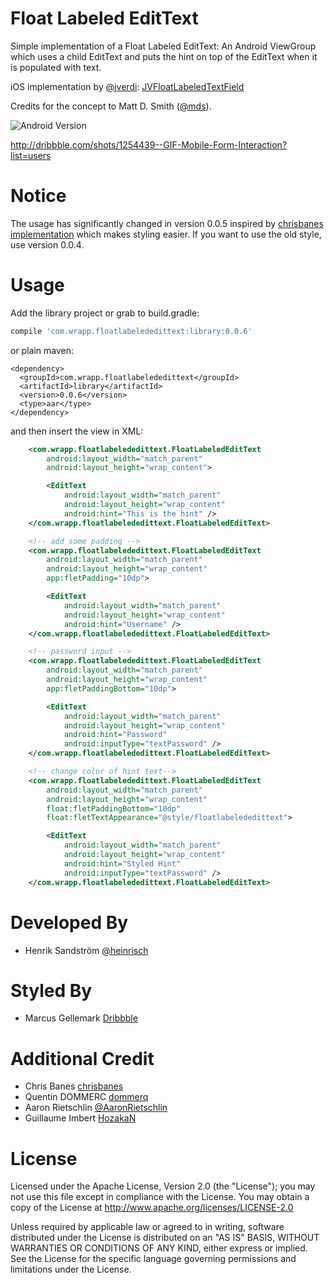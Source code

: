 Float Labeled EditText
==============

Simple implementation of a Float Labeled EditText: An Android ViewGroup which uses a child EditText and puts the hint on top of the EditText when it is populated with text.

iOS implementation by [@jverdi](http://www.twitter.com/jverdi): [JVFloatLabeledTextField](https://github.com/jverdi/JVFloatLabeledTextField) 

Credits for the concept to Matt D. Smith ([@mds](http://www.twitter.com/mds)).

![Android Version](http://i.imgur.com/ucRd1jm.gif)

http://dribbble.com/shots/1254439--GIF-Mobile-Form-Interaction?list=users

Notice
==============

The usage has significantly changed in version 0.0.5 inspired by [chrisbanes](https://github.com/chrisbanes) [implementation](https://gist.github.com/chrisbanes/11247418) which makes styling easier. If you want to use the old style, use version 0.0.4.


Usage
=====

Add the library project or grab to build.gradle:
```groovy
compile 'com.wrapp.floatlabelededittext:library:0.0.6'
```
or plain maven:
```maven
<dependency>
  <groupId>com.wrapp.floatlabelededittext</groupId>
  <artifactId>library</artifactId>
  <version>0.0.6</version>
  <type>aar</type>
</dependency>
```
and then insert the view in XML:

```xml
    <com.wrapp.floatlabelededittext.FloatLabeledEditText
        android:layout_width="match_parent"
        android:layout_height="wrap_content">

        <EditText
            android:layout_width="match_parent"
            android:layout_height="wrap_content"
            android:hint="This is the hint" />
    </com.wrapp.floatlabelededittext.FloatLabeledEditText>

    <!-- add some padding -->
    <com.wrapp.floatlabelededittext.FloatLabeledEditText
        android:layout_width="match_parent"
        android:layout_height="wrap_content"
        app:fletPadding="10dp">

        <EditText
            android:layout_width="match_parent"
            android:layout_height="wrap_content"
            android:hint="Username" />
    </com.wrapp.floatlabelededittext.FloatLabeledEditText>

    <!-- password input -->
    <com.wrapp.floatlabelededittext.FloatLabeledEditText
        android:layout_width="match_parent"
        android:layout_height="wrap_content"
        app:fletPaddingBottom="10dp">

        <EditText
            android:layout_width="match_parent"
            android:layout_height="wrap_content"
            android:hint="Password"
            android:inputType="textPassword" />
    </com.wrapp.floatlabelededittext.FloatLabeledEditText>

    <!-- change color of hint text-->
    <com.wrapp.floatlabelededittext.FloatLabeledEditText
        android:layout_width="match_parent"
        android:layout_height="wrap_content"
        float:fletPaddingBottom="10dp"
        float:fletTextAppearance="@style/floatlabelededittext">

        <EditText
            android:layout_width="match_parent"
            android:layout_height="wrap_content"
            android:hint="Styled Hint"
            android:inputType="textPassword" />
    </com.wrapp.floatlabelededittext.FloatLabeledEditText>
```
Developed By
============

* Henrik Sandström [@heinrisch](https://twitter.com/Heinrisch)

Styled By
=========

* Marcus Gellemark [Dribbble](http://dribbble.com/Gellermark)

Additional Credit
=================

* Chris Banes [chrisbanes](https://github.com/chrisbanes)
* Quentin DOMMERC [dommerq](https://github.com/dommerq)
* Aaron Rietschlin [@AaronRietschlin](https://twitter.com/AaronRietschlin)
* Guillaume Imbert [HozakaN](https://github.com/HozakaN)



License
=======
Licensed under the Apache License, Version 2.0 (the "License");
you may not use this file except in compliance with the License.
You may obtain a copy of the License at
http://www.apache.org/licenses/LICENSE-2.0

Unless required by applicable law or agreed to in writing, software
distributed under the License is distributed on an "AS IS" BASIS,
WITHOUT WARRANTIES OR CONDITIONS OF ANY KIND, either express or implied.
See the License for the specific language governing permissions and
limitations under the License.
